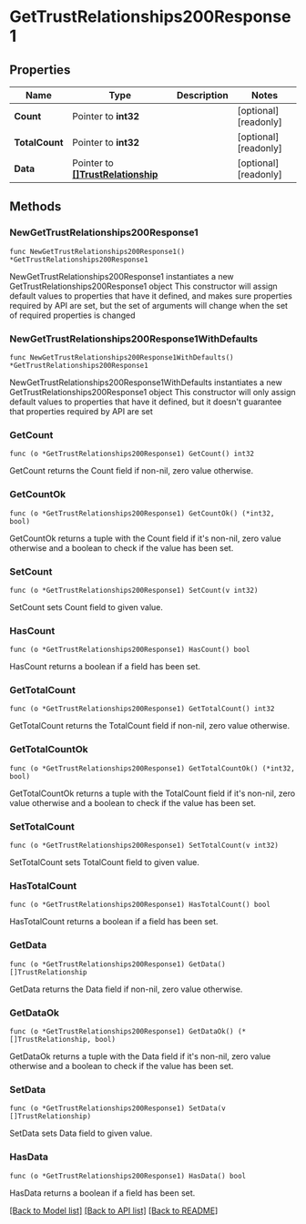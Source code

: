 # GetTrustRelationships200Response1

## Properties

Name | Type | Description | Notes
------------ | ------------- | ------------- | -------------
**Count** | Pointer to **int32** |  | [optional] [readonly] 
**TotalCount** | Pointer to **int32** |  | [optional] [readonly] 
**Data** | Pointer to [**[]TrustRelationship**](TrustRelationship.md) |  | [optional] [readonly] 

## Methods

### NewGetTrustRelationships200Response1

`func NewGetTrustRelationships200Response1() *GetTrustRelationships200Response1`

NewGetTrustRelationships200Response1 instantiates a new GetTrustRelationships200Response1 object
This constructor will assign default values to properties that have it defined,
and makes sure properties required by API are set, but the set of arguments
will change when the set of required properties is changed

### NewGetTrustRelationships200Response1WithDefaults

`func NewGetTrustRelationships200Response1WithDefaults() *GetTrustRelationships200Response1`

NewGetTrustRelationships200Response1WithDefaults instantiates a new GetTrustRelationships200Response1 object
This constructor will only assign default values to properties that have it defined,
but it doesn't guarantee that properties required by API are set

### GetCount

`func (o *GetTrustRelationships200Response1) GetCount() int32`

GetCount returns the Count field if non-nil, zero value otherwise.

### GetCountOk

`func (o *GetTrustRelationships200Response1) GetCountOk() (*int32, bool)`

GetCountOk returns a tuple with the Count field if it's non-nil, zero value otherwise
and a boolean to check if the value has been set.

### SetCount

`func (o *GetTrustRelationships200Response1) SetCount(v int32)`

SetCount sets Count field to given value.

### HasCount

`func (o *GetTrustRelationships200Response1) HasCount() bool`

HasCount returns a boolean if a field has been set.

### GetTotalCount

`func (o *GetTrustRelationships200Response1) GetTotalCount() int32`

GetTotalCount returns the TotalCount field if non-nil, zero value otherwise.

### GetTotalCountOk

`func (o *GetTrustRelationships200Response1) GetTotalCountOk() (*int32, bool)`

GetTotalCountOk returns a tuple with the TotalCount field if it's non-nil, zero value otherwise
and a boolean to check if the value has been set.

### SetTotalCount

`func (o *GetTrustRelationships200Response1) SetTotalCount(v int32)`

SetTotalCount sets TotalCount field to given value.

### HasTotalCount

`func (o *GetTrustRelationships200Response1) HasTotalCount() bool`

HasTotalCount returns a boolean if a field has been set.

### GetData

`func (o *GetTrustRelationships200Response1) GetData() []TrustRelationship`

GetData returns the Data field if non-nil, zero value otherwise.

### GetDataOk

`func (o *GetTrustRelationships200Response1) GetDataOk() (*[]TrustRelationship, bool)`

GetDataOk returns a tuple with the Data field if it's non-nil, zero value otherwise
and a boolean to check if the value has been set.

### SetData

`func (o *GetTrustRelationships200Response1) SetData(v []TrustRelationship)`

SetData sets Data field to given value.

### HasData

`func (o *GetTrustRelationships200Response1) HasData() bool`

HasData returns a boolean if a field has been set.


[[Back to Model list]](../README.md#documentation-for-models) [[Back to API list]](../README.md#documentation-for-api-endpoints) [[Back to README]](../README.md)


